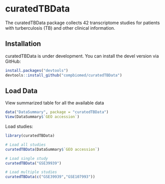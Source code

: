 # curatedTBData

The curatedTBData package collects 42 transcriptome studies for patients with turberculosis (TB) and other clinical information.

## Installation

curatedTBData is under development. You can install the devel version via
GitHub:

``` r
install.packages("devtools")
devtools::install_github("compbiomed/curatedTBData")
```


## Load Data

View summarized table for all the available data
``` r
data("DataSummary", package = "curatedTBData")
View(DataSummary$`GEO accession`)
```

Load studies:

``` r
library(curatedTBData)

# Load all studies
curatedTBData(DataSummary$`GEO accession`)

# Load single study
curatedTBData("GSE39939")

# Load multiple studies
curatedTBData(c("GSE39939","GSE107993"))
```
